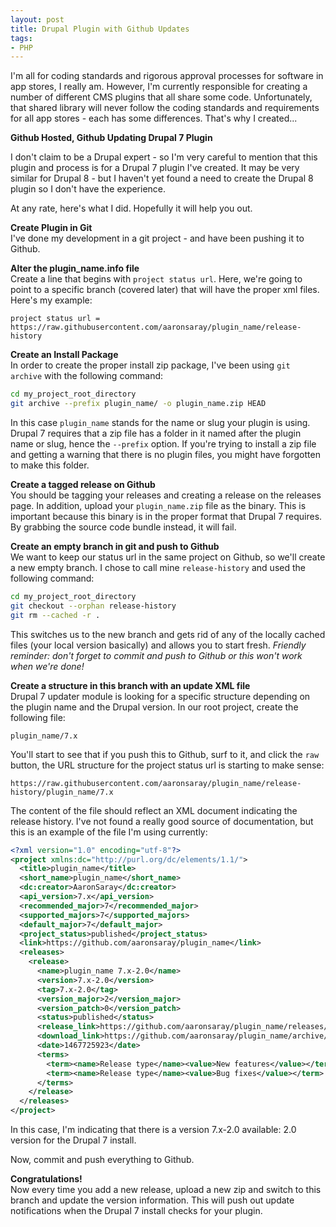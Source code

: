 ```yaml
---
layout: post
title: Drupal Plugin with Github Updates
tags:
- PHP
---
```

I'm all for coding standards and rigorous approval processes for software in app stores, I really am.  However, I'm currently responsible for creating a number of different CMS plugins that all share some code.  Unfortunately, that shared library will never follow the coding standards and requirements for all app stores - each has some differences.  That's why I created...

**Github Hosted, Github Updating Drupal 7 Plugin**

I don't claim to be a Drupal expert - so I'm very careful to mention that this plugin and process is for a Drupal 7 plugin I've created. It may be very similar for Drupal 8 - but I haven't yet found a need to create the Drupal 8 plugin so I don't have the experience.

At any rate, here's what I did. Hopefully it will help you out.

**Create Plugin in Git**  
I've done my development in a git project - and have been pushing it to Github.  

**Alter the plugin_name.info file**  
Create a line that begins with `project status url`.  Here, we're going to point to a specific branch (covered later) that will have the proper xml files.  Here's my example:

`project status url = https://raw.githubusercontent.com/aaronsaray/plugin_name/release-history`

**Create an Install Package**  
In order to create the proper install zip package, I've been using `git archive` with the following command:

```bash
cd my_project_root_directory
git archive --prefix plugin_name/ -o plugin_name.zip HEAD
```

In this case `plugin_name` stands for the name or slug your plugin is using.  Drupal 7 requires that a zip file has a folder in it named after the plugin name or slug, hence the `--prefix` option.  If you're trying to install a zip file and getting a warning that there is no plugin files, you might have forgotten to make this folder.

**Create a tagged release on Github**  
You should be tagging your releases and creating a release on the releases page.  In addition, upload your `plugin_name.zip` file as the binary.  This is important because this binary is in the proper format that Drupal 7 requires.  By grabbing the source code bundle instead, it will fail.

**Create an empty branch in git and push to Github**  
We want to keep our status url in the same project on Github, so we'll create a new empty branch.  I chose to call mine `release-history` and used the following command:

```bash
cd my_project_root_directory
git checkout --orphan release-history
git rm --cached -r .
```

This switches us to the new branch and gets rid of any of the locally cached files (your local version basically) and allows you to start fresh.  *Friendly reminder: don't forget to commit and push to Github or this won't work when we're done!*

**Create a structure in this branch with an update XML file**  
Drupal 7 updater module is looking for a specific structure depending on the plugin name and the Drupal version.  In our root project, create the following file:

`plugin_name/7.x` 

You'll start to see that if you push this to Github, surf to it, and click the `raw` button, the URL structure for the project status url is starting to make sense:

`https://raw.githubusercontent.com/aaronsaray/plugin_name/release-history/plugin_name/7.x`

The content of the file should reflect an XML document indicating the release history.  I've not found a really good source of documentation, but this is an example of the file I'm using currently:

```xml
<?xml version="1.0" encoding="utf-8"?>
<project xmlns:dc="http://purl.org/dc/elements/1.1/">
  <title>plugin_name</title>
  <short_name>plugin_name</short_name>
  <dc:creator>AaronSaray</dc:creator>
  <api_version>7.x</api_version>
  <recommended_major>7</recommended_major>
  <supported_majors>7</supported_majors>
  <default_major>7</default_major>
  <project_status>published</project_status>
  <link>https://github.com/aaronsaray/plugin_name</link>
  <releases>
    <release>
      <name>plugin_name 7.x-2.0</name>
      <version>7.x-2.0</version>
      <tag>7.x-2.0</tag>
      <version_major>2</version_major>
      <version_patch>0</version_patch>
      <status>published</status>
      <release_link>https://github.com/aaronsaray/plugin_name/releases/tag/7.x-2.0</release_link>
      <download_link>https://github.com/aaronsaray/plugin_name/archive/7.x-2.0.zip</download_link>
      <date>1467725923</date>
      <terms>
        <term><name>Release type</name><value>New features</value></term>
        <term><name>Release type</name><value>Bug fixes</value></term>
      </terms>
    </release>
  </releases>
</project>
```

In this case, I'm indicating that there is a version 7.x-2.0 available: 2.0 version for the Drupal 7 install.

Now, commit and push everything to Github.

**Congratulations!**  
Now every time you add a new release, upload a new zip and switch to this branch and update the version information.  This will push out update notifications when the Drupal 7 install checks for your plugin.  
